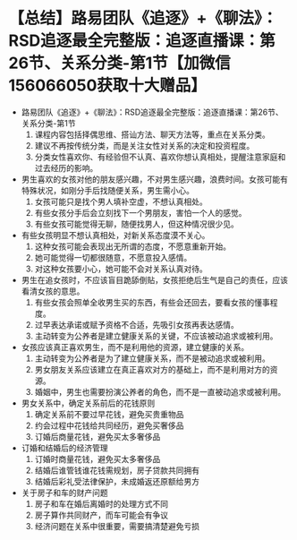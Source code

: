 # 【总结】路易团队《追逐》+《聊法》：RSD追逐最全完整版：追逐直播课：第26节、关系分类-第1节【加微信156066050获取十大赠品】

-   路易团队《追逐》+《聊法》：RSD追逐最全完整版：追逐直播课：第26节、关系分类-第1节
    1.  课程内容包括择偶思维、搭讪方法、聊天方法等，重点在关系分类。
    2.  建议不再按传统分类，而是关注女性对关系的决定和投资程度。
    3.  分类女性喜欢你、有经验但不认真、喜欢你想认真相处，提醒注意家庭和过去经历的影响。
-   男生喜欢的女孩对他的朋友感兴趣，不对男生感兴趣，浪费时间。女孩可能有特殊状况，如刚分手后找随便关系，男生需小心。
    1.  女孩可能只是找个男人填补空虚，不想认真相处。
    2.  有些女孩分手后会立刻找下一个男朋友，害怕一个人的感觉。
    3.  有些女孩可能觉得无聊，随便找男人，但这种情况很少见。
-   有些女孩明显不想认真相处，对新关系态度漠不关心。
    1.  这种女孩可能会表现出无所谓的态度，不愿意重新开始。
    2.  她可能觉得一切都很随意，不愿意投入感情。
    3.  对这种女孩要小心，她可能不会对关系认真对待。
-   男生在追女孩时，不应该盲目跪舔倒贴，女孩拒绝后生气是自己的责任，应该看清女孩的意思。
    1.  有些女孩会照单全收男生买的东西，有些会还回去，要看女孩的懂事程度。
    2.  过早表达承诺或赋予资格不合适，先吸引女孩再表达感情。
    3.  主动转变为公养者是建立健康关系的关键，不应该被动追求或被利用。
-   女孩应该真正喜欢男生，而不是利用他的资源，建立健康的关系。
    1.  主动转变为公养者是为了建立健康关系，而不是被动追求或被利用。
    2.  男女朋友关系应该建立在真正喜欢对方的基础上，而不是利用对方的资源。
    3.  婚姻中，男生也需要扮演公养者的角色，而不是一直被动追求或被利用。
-   男女关系中，确定关系前后的花钱原则
    1.  确定关系前不要过早花钱，避免买贵重物品
    2.  约会过程中花钱给共同经历，避免买奢侈品
    3.  订婚后商量花钱，避免买太多奢侈品
-   订婚和结婚后的经济管理
    1.  订婚时商量花钱，避免买太多奢侈品
    2.  结婚后谁管钱谁花钱需规划，房子贷款共同拥有
    3.  结婚后彩礼受法律保护，未成婚返还原额给男方
-   关于房子和车的财产问题
    1.  房子和车在婚后离婚时的处理方式不同
    2.  房子算作共同财产，而车可能会有争议
    3.  经济问题在关系中很重要，需要搞清楚避免亏损